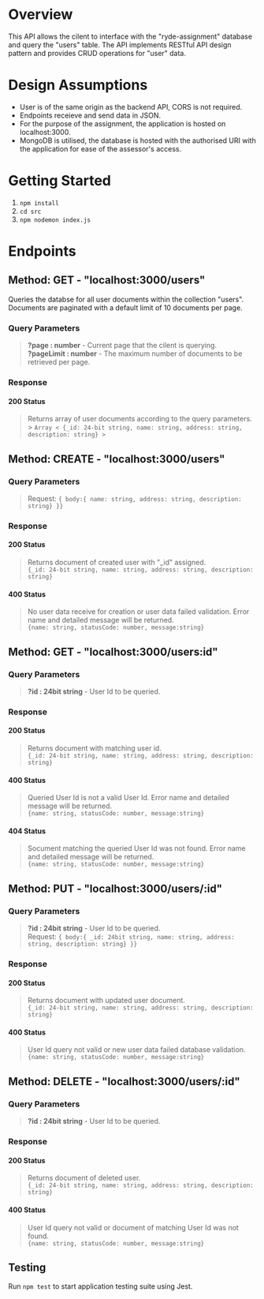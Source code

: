 # Overview

This API allows the cilent to interface with the "ryde-assignment" database and query the "users" table. The API implements RESTful API design pattern and provides CRUD operations for "user" data.

# Design Assumptions

- User is of the same origin as the backend API, CORS is not required.
- Endpoints receieve and send data in JSON.
- For the purpose of the assignment, the application is hosted on localhost:3000.
- MongoDB is utilised, the database is hosted with the authorised URI with the application for ease of the assessor's access.

# Getting Started

1. `npm install` <br/>
2. `cd src`<br/>
3. `npm nodemon index.js`<br/>

# Endpoints

## Method: GET - "localhost:3000/users"

Queries the databse for all user documents within the collection "users". Documents are paginated with a default limit of 10 documents per page.

### Query Parameters

> **?page : number** - Current page that the cilent is querying. <br/> **?pageLimit : number** - The maximum number of documents to be retrieved per page. <br/>

### Response

#### 200 Status

> Returns array of user documents according to the query parameters.<br/> > `Array < {_id: 24-bit string,
 name: string,
address: string,
 description: string} >`

## Method: CREATE - "localhost:3000/users"

### Query Parameters

> Request: `{ body:{
name: string,
address: string,
description: string}
}}`

### Response

#### 200 Status

> Returns document of created user with "\_id" assigned.<br/> `{_id: 24-bit string,
 name: string,
address: string,
 description: string}`

#### 400 Status

> No user data receive for creation or user data failed validation. Error name and detailed message will be returned. <br/> `{name: string, statusCode: number, message:string}`

## Method: GET - "localhost:3000/users:id"

### Query Parameters

> **?id : 24bit string** - User Id to be queried.

### Response

#### 200 Status

> Returns document with matching user id.<br/> `{_id: 24-bit string,
 name: string,
address: string,
 description: string}`

#### 400 Status

> Queried User Id is not a valid User Id. Error name and detailed message will be returned. <br/> `{name: string, statusCode: number, message:string}`

#### 404 Status

> Socument matching the queried User Id was not found. Error name and detailed message will be returned. <br/> `{name: string, statusCode: number, message:string}`

## Method: PUT - "localhost:3000/users/:id"

### Query Parameters

> **?id : 24bit string** - User Id to be queried. <br/>
> Request: `{ body:{
  _id: 24bit string,
name: string,
address: string,
description: string}
}}`

### Response

#### 200 Status

> Returns document with updated user document.<br/> `{_id: 24-bit string,
 name: string,
address: string,
 description: string}`

#### 400 Status

> User Id query not valid or new user data failed database validation. <br/> `{name: string, statusCode: number, message:string}`

## Method: DELETE - "localhost:3000/users/:id"

### Query Parameters

> **?id : 24bit string** - User Id to be queried. <br/>

### Response

#### 200 Status

> Returns document of deleted user.<br/> `{_id: 24-bit string,
 name: string,
address: string,
 description: string}`

#### 400 Status

> User Id query not valid or document of matching User Id was not found. <br/> `{name: string, statusCode: number, message:string}`

## Testing

Run `npm test` to start application testing suite using Jest.
